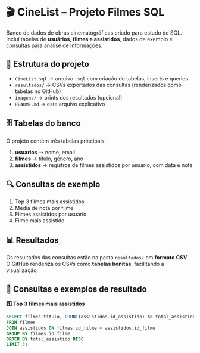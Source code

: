 # 🎬 CineList – Projeto Filmes SQL

Banco de dados de obras cinematográficas criado para estudo de SQL.  
Inclui tabelas de **usuários, filmes e assistidos**, dados de exemplo e consultas para análise de informações.

## 📂 Estrutura do projeto

- `CineList.sql` → arquivo `.sql` com criação de tabelas, inserts e queries  
- `resultados/` → CSVs exportados das consultas (renderizados como tabelas no GitHub)  
- `imagens/` → prints dos resultados (opcional)  
- `README.md` → este arquivo explicativo

## 🗄️ Tabelas do banco

O projeto contém três tabelas principais:  

1. **usuarios** → nome, email  
2. **filmes** → título, gênero, ano  
3. **assistidos** → registros de filmes assistidos por usuário, com data e nota  

## 🔍 Consultas de exemplo

1. Top 3 filmes mais assistidos  
2. Média de nota por filme  
3. Filmes assistidos por usuário  
4. Filme mais assistido

## 📊 Resultados

Os resultados das consultas estão na pasta `resultados/` em **formato CSV**.  
O GitHub renderiza os CSVs como **tabelas bonitas**, facilitando a visualização.

## 📝 Consultas e exemplos de resultado

**1️⃣ Top 3 filmes mais assistidos**

```sql
SELECT filmes.titulo, COUNT(assistidos.id_assistido) AS total_assistido
FROM filmes
JOIN assistidos ON filmes.id_filme = assistidos.id_filme
GROUP BY filmes.id_filme
ORDER BY total_assistido DESC
LIMIT 3;
